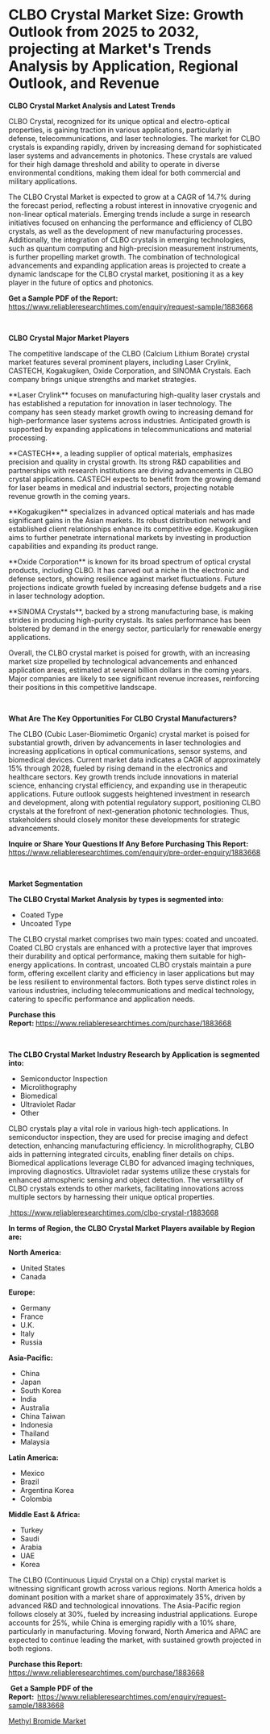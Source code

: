 <p><h1>CLBO Crystal Market Size: Growth Outlook from 2025 to 2032, projecting at Market's Trends Analysis by Application, Regional Outlook, and Revenue</h1></p><p><strong>CLBO Crystal Market Analysis and Latest Trends</strong></p>
<p><p>CLBO Crystal, recognized for its unique optical and electro-optical properties, is gaining traction in various applications, particularly in defense, telecommunications, and laser technologies. The market for CLBO crystals is expanding rapidly, driven by increasing demand for sophisticated laser systems and advancements in photonics. These crystals are valued for their high damage threshold and ability to operate in diverse environmental conditions, making them ideal for both commercial and military applications.</p><p>The CLBO Crystal Market is expected to grow at a CAGR of 14.7% during the forecast period, reflecting a robust interest in innovative cryogenic and non-linear optical materials. Emerging trends include a surge in research initiatives focused on enhancing the performance and efficiency of CLBO crystals, as well as the development of new manufacturing processes. Additionally, the integration of CLBO crystals in emerging technologies, such as quantum computing and high-precision measurement instruments, is further propelling market growth. The combination of technological advancements and expanding application areas is projected to create a dynamic landscape for the CLBO crystal market, positioning it as a key player in the future of optics and photonics.</p></p>
<p><strong>Get a Sample PDF of the Report:&nbsp;</strong> <a href="https://www.reliableresearchtimes.com/enquiry/request-sample/1883668?utm_campaign=2931&utm_medium=2&utm_source=Github&utm_content=ia&utm_term=02042025&utm_id=clbo-crystal">https://www.reliableresearchtimes.com/enquiry/request-sample/1883668</a></p>
<p>&nbsp;</p>
<p><strong>CLBO Crystal Major Market Players</strong></p>
<p><p>The competitive landscape of the CLBO (Calcium Lithium Borate) crystal market features several prominent players, including Laser Crylink, CASTECH, Kogakugiken, Oxide Corporation, and SINOMA Crystals. Each company brings unique strengths and market strategies.</p><p>**Laser Crylink** focuses on manufacturing high-quality laser crystals and has established a reputation for innovation in laser technology. The company has seen steady market growth owing to increasing demand for high-performance laser systems across industries. Anticipated growth is supported by expanding applications in telecommunications and material processing.</p><p>**CASTECH**, a leading supplier of optical materials, emphasizes precision and quality in crystal growth. Its strong R&D capabilities and partnerships with research institutions are driving advancements in CLBO crystal applications. CASTECH expects to benefit from the growing demand for laser beams in medical and industrial sectors, projecting notable revenue growth in the coming years.</p><p>**Kogakugiken** specializes in advanced optical materials and has made significant gains in the Asian markets. Its robust distribution network and established client relationships enhance its competitive edge. Kogakugiken aims to further penetrate international markets by investing in production capabilities and expanding its product range.</p><p>**Oxide Corporation** is known for its broad spectrum of optical crystal products, including CLBO. It has carved out a niche in the electronic and defense sectors, showing resilience against market fluctuations. Future projections indicate growth fueled by increasing defense budgets and a rise in laser technology adoption.</p><p>**SINOMA Crystals**, backed by a strong manufacturing base, is making strides in producing high-purity crystals. Its sales performance has been bolstered by demand in the energy sector, particularly for renewable energy applications.</p><p>Overall, the CLBO crystal market is poised for growth, with an increasing market size propelled by technological advancements and enhanced application areas, estimated at several billion dollars in the coming years. Major companies are likely to see significant revenue increases, reinforcing their positions in this competitive landscape.</p></p>
<p>&nbsp;</p>
<p><strong>What Are The Key Opportunities For CLBO Crystal Manufacturers?</strong></p>
<p><p>The CLBO (Cubic Laser-Biomimetic Organic) crystal market is poised for substantial growth, driven by advancements in laser technologies and increasing applications in optical communications, sensor systems, and biomedical devices. Current market data indicates a CAGR of approximately 15% through 2028, fueled by rising demand in the electronics and healthcare sectors. Key growth trends include innovations in material science, enhancing crystal efficiency, and expanding use in therapeutic applications. Future outlook suggests heightened investment in research and development, along with potential regulatory support, positioning CLBO crystals at the forefront of next-generation photonic technologies. Thus, stakeholders should closely monitor these developments for strategic advancements.</p></p>
<p><strong>Inquire or Share Your Questions If Any Before Purchasing This Report:</strong> <a href="https://www.reliableresearchtimes.com/enquiry/pre-order-enquiry/1883668?utm_campaign=2931&utm_medium=2&utm_source=Github&utm_content=ia&utm_term=02042025&utm_id=clbo-crystal">https://www.reliableresearchtimes.com/enquiry/pre-order-enquiry/1883668</a></p>
<p>&nbsp;</p>
<p><strong>Market Segmentation</strong></p>
<p><strong>The CLBO Crystal Market Analysis by types is segmented into:</strong></p>
<p><ul><li>Coated Type</li><li>Uncoated Type</li></ul></p>
<p><p>The CLBO crystal market comprises two main types: coated and uncoated. Coated CLBO crystals are enhanced with a protective layer that improves their durability and optical performance, making them suitable for high-energy applications. In contrast, uncoated CLBO crystals maintain a pure form, offering excellent clarity and efficiency in laser applications but may be less resilient to environmental factors. Both types serve distinct roles in various industries, including telecommunications and medical technology, catering to specific performance and application needs.</p></p>
<p><strong>Purchase this Report:&nbsp;</strong><a href="https://www.reliableresearchtimes.com/purchase/1883668?utm_campaign=2931&utm_medium=2&utm_source=Github&utm_content=ia&utm_term=02042025&utm_id=clbo-crystal">https://www.reliableresearchtimes.com/purchase/1883668</a></p>
<p>&nbsp;</p>
<p><strong>The CLBO Crystal Market Industry Research by Application is segmented into:</strong></p>
<p><ul><li>Semiconductor Inspection</li><li>Microlithography</li><li>Biomedical</li><li>Ultraviolet Radar</li><li>Other</li></ul></p>
<p><p>CLBO crystals play a vital role in various high-tech applications. In semiconductor inspection, they are used for precise imaging and defect detection, enhancing manufacturing efficiency. In microlithography, CLBO aids in patterning integrated circuits, enabling finer details on chips. Biomedical applications leverage CLBO for advanced imaging techniques, improving diagnostics. Ultraviolet radar systems utilize these crystals for enhanced atmospheric sensing and object detection. The versatility of CLBO crystals extends to other markets, facilitating innovations across multiple sectors by harnessing their unique optical properties.</p></p>
<p><a href="https://www.reliableresearchtimes.com/clbo-crystal-r1883668?utm_campaign=2931&utm_medium=2&utm_source=Github&utm_content=ia&utm_term=02042025&utm_id=clbo-crystal">&nbsp;https://www.reliableresearchtimes.com/clbo-crystal-r1883668</a></p>
<p><strong>In terms of Region, the CLBO Crystal Market Players available by Region are:</strong></p>
<p>
    <p> <strong> North America: </strong>
        <ul>
            <li>United States</li>
            <li>Canada</li>
        </ul>
        </p> 
    <p> <strong> Europe: </strong>
        <ul>
            <li>Germany</li>
            <li>France</li>
            <li>U.K.</li>
            <li>Italy</li>
            <li>Russia</li>
        </ul>
        </p> 
    <p> <strong> Asia-Pacific: </strong>
        <ul>
            <li>China</li>
            <li>Japan</li>
            <li>South Korea</li>
            <li>India</li>
            <li>Australia</li>
            <li>China Taiwan</li>
            <li>Indonesia</li>
            <li>Thailand</li>
            <li>Malaysia</li>
        </ul>
        </p> 
    <p> <strong> Latin America: </strong>
        <ul>
            <li>Mexico</li>
            <li>Brazil</li>
            <li>Argentina Korea</li>
            <li>Colombia</li>
        </ul>
        </p> 
    <p> <strong> Middle East & Africa: </strong>
        <ul>
            <li>Turkey</li>
            <li>Saudi</li>
            <li>Arabia</li>
            <li>UAE</li>
            <li>Korea</li>
        </ul>
    </p>
    </p>
<p><p>The CLBO (Continuous Liquid Crystal on a Chip) crystal market is witnessing significant growth across various regions. North America holds a dominant position with a market share of approximately 35%, driven by advanced R&D and technological innovations. The Asia-Pacific region follows closely at 30%, fueled by increasing industrial applications. Europe accounts for 25%, while China is emerging rapidly with a 10% share, particularly in manufacturing. Moving forward, North America and APAC are expected to continue leading the market, with sustained growth projected in both regions.</p></p>
<p><strong>Purchase this Report: </strong><a href="https://www.reliableresearchtimes.com/purchase/1883668?utm_campaign=2931&utm_medium=2&utm_source=Github&utm_content=ia&utm_term=02042025&utm_id=clbo-crystal">https://www.reliableresearchtimes.com/purchase/1883668</a></p>
<p>&nbsp;<strong>Get a Sample PDF of the Report:&nbsp;&nbsp;</strong><a href="https://www.reliableresearchtimes.com/enquiry/request-sample/1883668?utm_campaign=2931&utm_medium=2&utm_source=Github&utm_content=ia&utm_term=02042025&utm_id=clbo-crystal">https://www.reliableresearchtimes.com/enquiry/request-sample/1883668</a></p>
<p><strong></strong></p>
<p><p><a href="https://github.com/ajayanhaizan/Market-Research-Report-List-1/blob/main/methyl-bromide-market.md?utm_campaign=2931&utm_medium=2&utm_source=Github&utm_content=ia&utm_term=02042025&utm_id=clbo-crystal">Methyl Bromide Market</a></p></p>